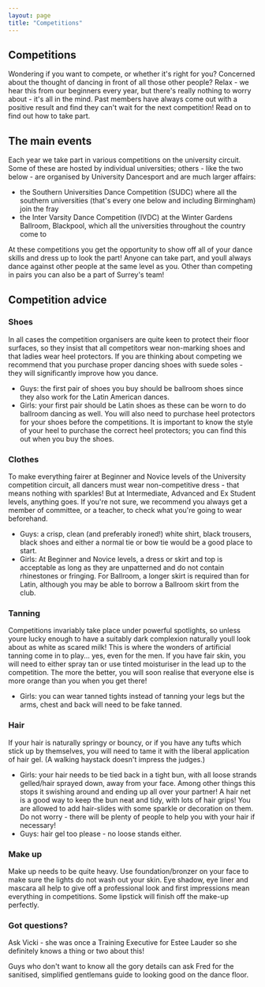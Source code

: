 ```yaml
---
layout: page
title: "Competitions"
---
```


## Competitions
Wondering if you want to compete, or whether it's right for you? Concerned about the thought of dancing in front of all those other people? Relax - we hear this from our beginners every year, but there's really nothing to worry about - it's all in the mind. Past members have always come out with a positive result and find they can't wait for the next competition! Read on to find out how to take part.

## The main events
Each year we take part in various competitions on the university circuit. Some of these are hosted by individual universities; others - like the two below - are organised by University Dancesport and are much larger affairs:
- the Southern Universities Dance Competition (SUDC) where all the southern universities (that's every one below and including Birmingham) join the fray
- the Inter Varsity Dance Competition (IVDC) at the Winter Gardens Ballroom, Blackpool, which all the universities throughout the country come to

At these competitions you get the opportunity to show off all of your dance skills and dress up to look the part! Anyone can take part, and youll always dance against other people at the same level as you. Other than competing in pairs you can also be a part of Surrey's team!

## Competition advice

### Shoes
In all cases the competition organisers are quite keen to protect their floor surfaces, so they insist that all competitors wear non-marking shoes and that ladies wear heel protectors. If you are thinking about competing we recommend that you purchase proper dancing shoes with suede soles - they will significantly improve how you dance.
- Guys: the first pair of shoes you buy should be ballroom shoes since they also work for the Latin American dances.
- Girls: your first pair should be Latin shoes as these can be worn to do ballroom dancing as well. You will also need to purchase heel protectors for your shoes before the competitions. It is important to know the style of your heel to purchase the correct heel protectors; you can find this out when you buy the shoes.

### Clothes
To make everything fairer at Beginner and Novice levels of the University competition circuit, all dancers must wear non-competitive dress - that means nothing with sparkles! But at Intermediate, Advanced and Ex Student levels, anything goes. If you're not sure, we recommend you always get a member of committee, or a teacher, to check what you're going to wear beforehand.
- Guys: a crisp, clean (and preferably ironed!) white shirt, black trousers, black shoes and either a normal tie or bow tie would be a good place to start.
- Girls: At Beginner and Novice levels, a dress or skirt and top is acceptable as long as they are unpatterned and do not contain rhinestones or fringing. For Ballroom, a longer skirt is required than for Latin, although you may be able to borrow a Ballroom skirt from the club.

### Tanning
Competitions invariably take place under powerful spotlights, so unless youre lucky enough to have a suitably dark complexion naturally youll look about as white as scared milk! This is where the wonders of artificial tanning come in to play... yes, even for the men.
If you have fair skin, you will need to either spray tan or use tinted moisturiser in the lead up to the competition. The more the better, you will soon realise that everyone else is more orange than you when you get there!
- Girls: you can wear tanned tights instead of tanning your legs but the arms, chest and back will need to be fake tanned.

### Hair
If your hair is naturally springy or bouncy, or if you have any tufts which stick up by themselves, you will need to tame it with the liberal application of hair gel. (A walking haystack doesn't impress the judges.)
- Girls: your hair needs to be tied back in a tight bun, with all loose strands gelled/hair sprayed down, away from your face. Among other things this stops it swishing around and ending up all over your partner! A hair net is a good way to keep the bun neat and tidy, with lots of hair grips! You are allowed to add hair-slides with some sparkle or decoration on them. Do not worry - there will be plenty of people to help you with your hair if necessary!
- Guys: hair gel too please - no loose stands either.

### Make up
Make up needs to be quite heavy. Use foundation/bronzer on your face to make sure the lights do not wash out your skin. Eye shadow, eye liner and mascara all help to give off a professional look and first impressions mean everything in competitions. Some lipstick will finish off the make-up perfectly.

### Got questions?
Ask Vicki - she was once a Training Executive for Estee Lauder so she definitely knows a thing or two about this!

Guys who don't want to know all the gory details can ask Fred for the sanitised, simplified gentlemans guide to looking good on the dance floor.